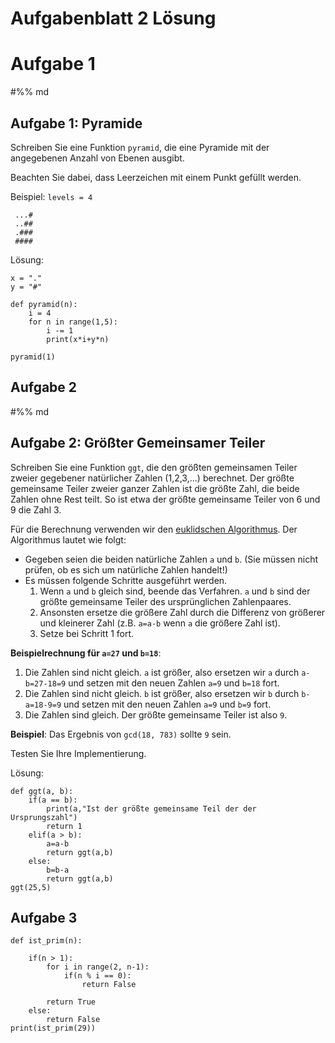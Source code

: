 # Aufgabenblatt 2 Lösung

# Aufgabe 1

#%% md
## Aufgabe 1: Pyramide
Schreiben Sie eine Funktion `pyramid`, die eine Pyramide mit der angegebenen Anzahl von Ebenen ausgibt.

Beachten Sie dabei, dass Leerzeichen mit einem Punkt gefüllt werden.

Beispiel: `levels = 4`
```
 ...#
 ..##
 .###
 ####
```
Lösung:
```
x = "."
y = "#"

def pyramid(n):
    i = 4
    for n in range(1,5):
        i -= 1
        print(x*i+y*n)

pyramid(1)
```

## Aufgabe 2

#%% md
## Aufgabe 2: Größter Gemeinsamer Teiler
Schreiben Sie eine Funktion `ggt`, die den größten gemeinsamen Teiler zweier gegebener natürlicher Zahlen (1,2,3,...) berechnet.
Der größte gemeinsame Teiler zweier ganzer Zahlen ist die größte Zahl, die beide Zahlen ohne Rest teilt.
So ist etwa der größte gemeinsame Teiler von 6 und 9 die Zahl 3.

Für die Berechnung verwenden wir den [euklidschen Algorithmus](https://de.wikipedia.org/wiki/Euklidischer_Algorithmus).
Der Algorithmus lautet wie folgt:

* Gegeben seien die beiden natürliche Zahlen `a` und `b`. (Sie müssen nicht prüfen, ob es sich um natürliche Zahlen handelt!)
* Es müssen folgende Schritte ausgeführt werden.
    1. Wenn `a` und `b` gleich sind, beende das Verfahren. `a` und `b` sind der größte gemeinsame Teiler des ursprünglichen Zahlenpaares.
    2. Ansonsten ersetze die größere Zahl durch die Differenz von größerer und kleinerer Zahl (z.B. `a=a-b` wenn `a` die größere Zahl ist).
    3. Setze bei Schritt 1 fort.

**Beispielrechnung für `a=27` und `b=18`**:
1. Die Zahlen sind nicht gleich. `a` ist größer, also ersetzen wir `a` durch `a-b=27-18=9` und setzen mit den neuen Zahlen `a=9` und `b=18` fort.
2. Die Zahlen sind nicht gleich. `b` ist größer, also ersetzen wir `b` durch `b-a=18-9=9` und setzen mit den neuen Zahlen `a=9` und `b=9` fort.
3. Die Zahlen sind gleich. Der größte gemeinsame Teiler ist also `9`.

**Beispiel**: Das Ergebnis von `gcd(18, 783)` sollte `9` sein.

Testen Sie Ihre Implementierung.

Lösung:
```
def ggt(a, b):
    if(a == b):
        print(a,"Ist der größte gemeinsame Teil der der Ursprungszahl")
        return 1
    elif(a > b):
        a=a-b
        return ggt(a,b)
    else:
        b=b-a
        return ggt(a,b)
ggt(25,5)
```

## Aufgabe 3
```
def ist_prim(n):

    if(n > 1):
        for i in range(2, n-1):
            if(n % i == 0):
                return False

        return True
    else:
        return False
print(ist_prim(29))
```



